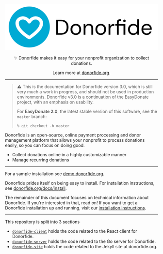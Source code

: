 <div align="center">

![Donorfide](./logotype.png)

<p>
✨ Donorfide makes it easy for your nonprofit organization to collect donations.
</p>

Learn more at [donorfide.org](https://donorfide.org).

</div>

---

> ⚠️ This is the documentation for Donorfide version 3.0, which is still very much a work in progress, and should not be used in production environments. Donorfide v3.0 is a continuation of the EasyDonate project, with an emphasis on usability. 
> 
> For **EasyDonate 2.0**, the latest stable version of this software, see the `master` branch:
> ```shell
> % git checkout -b master
> ```

Donorfide is an open-source, online payment processing and donor management platform that allows your nonprofit to process donations easily, so you can focus on doing good.

- Collect donations online in a highly customizable manner
- Manage recurring donations

---

For a sample installation see [demo.donorfide.org](https://demo.donorfide.org).

Donorfide prides itself on being easy to install. For installation instructions, see [donorfide.org/docs/install](https://donorfide.org/docs/install).

The remainder of this document focuses on technical information about Donorfide. If you're interested in that, read on! If you want to get a Donorfide installation up and running, visit our [installation instructions](https://donorfide.org/docs/install).

---

This repository is split into 3 sections
- [`donorfide-client`](./donorfide-client) holds the code related to the React client for Donorfide.
- [`donorfide-server`](./donorfide-server) holds the code related to the Go server for Donorfide.
- [`donorfide-site`](./donorfide-site) holds the code related to the Jekyll site at donorfide.org.